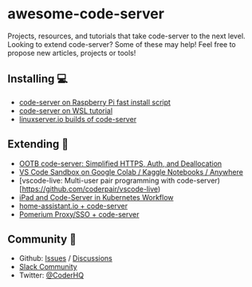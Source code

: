 # awesome-code-server
Projects, resources, and tutorials that take code-server to the next level. Looking to extend code-server? Some of these may help! Feel free to propose new articles, projects or tools!

## Installing 💻
- [code-server on Raspberry Pi fast install script](https://holisticsecurity.io/2020/08/05/a-cloud-ide-for-the-masses)
- [code-server on WSL tutorial](https://fearthecowboy.com/tutorial/2020/09/17/Code-Serrver-On-WSL.html)
- [linuxserver.io builds of code-server](https://github.com/linuxserver/docker-code-server)

## Extending 🚀
- [OOTB code-server: Simplified HTTPS, Auth, and Deallocation](https://github.com/nullpo-head/Out-of-the-Box-CodeServer)
- [VS Code Sandbox on Google Colab / Kaggle Notebooks / Anywhere](https://github.com/cdr/code-server/discussions/2084)
- [vscode-live: Multi-user pair programming with code-server)[https://github.com/coderpair/vscode-live)
- [iPad and Code-Server in Kubernetes Workflow](https://brownfield.dev/post/2020-07-11-ipad-code-server-workflow/)
- [home-assistant.io + code-server](https://github.com/hassio-addons/addon-vscode)
- [Pomerium Proxy/SSO + code-server](https://www.pomerium.io/guides/vs-code-server.html#background)

## Community 💬
- Github: [Issues](https://github.com/cdr/code-server/issues) / [Discussions](https://github.com/cdr/code-server/discussions)
- [Slack Community](https://cdr.co/join-community)
- Twitter: [@CoderHQ](https://twitter.com/CoderHQ/follow)
